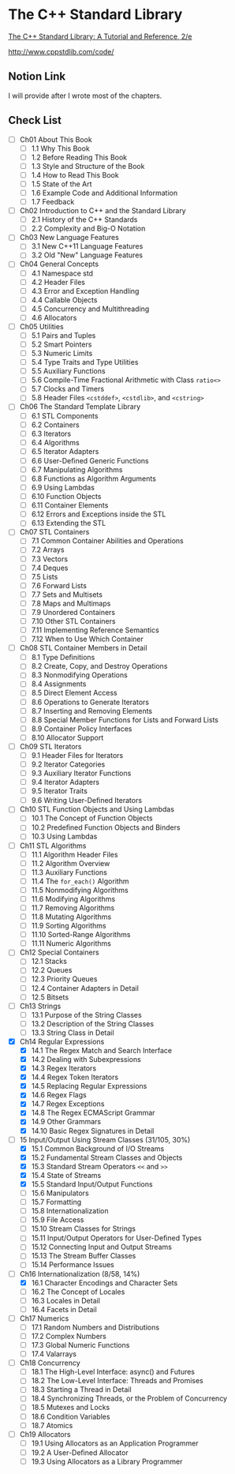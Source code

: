 # The C++ Standard Library

[The C++ Standard Library: A Tutorial and Reference, 2/e](https://www.amazon.com/Standard-Library-Tutorial-Reference-2nd/dp/0321623215)

http://www.cppstdlib.com/code/

## Notion Link

I will provide after I wrote most of the chapters.

## Check List

- [ ] Ch01 About This Book
  - [ ] 1.1 Why This Book
  - [ ] 1.2 Before Reading This Book
  - [ ] 1.3 Style and Structure of the Book
  - [ ] 1.4 How to Read This Book
  - [ ] 1.5 State of the Art
  - [ ] 1.6 Example Code and Additional Information
  - [ ] 1.7 Feedback
- [ ] Ch02 Introduction to C++ and the Standard Library
  - [ ] 2.1 History of the C++ Standards
  - [ ] 2.2 Complexity and Big-O Notation
- [ ] Ch03 New Language Features
  - [ ] 3.1 New C++11 Language Features
  - [ ] 3.2 Old "New" Language Features
- [ ] Ch04 General Concepts
  - [ ] 4.1 Namespace std
  - [ ] 4.2 Header Files
  - [ ] 4.3 Error and Exception Handling
  - [ ] 4.4 Callable Objects
  - [ ] 4.5 Concurrency and Multithreading
  - [ ] 4.6 Allocators
- [ ] Ch05 Utilities
  - [ ] 5.1 Pairs and Tuples
  - [ ] 5.2 Smart Pointers
  - [ ] 5.3 Numeric Limits
  - [ ] 5.4 Type Traits and Type Utilities
  - [ ] 5.5 Auxiliary Functions
  - [ ] 5.6 Compile-Time Fractional Arithmetic with Class `ratio<>`
  - [ ] 5.7 Clocks and Timers
  - [ ] 5.8 Header Files `<cstddef>`, `<cstdlib>`, and `<cstring>`
- [ ] Ch06 The Standard Template Library
  - [ ] 6.1 STL Components
  - [ ] 6.2 Containers
  - [ ] 6.3 Iterators
  - [ ] 6.4 Algorithms
  - [ ] 6.5 Iterator Adapters
  - [ ] 6.6 User-Deﬁned Generic Functions
  - [ ] 6.7 Manipulating Algorithms
  - [ ] 6.8 Functions as Algorithm Arguments
  - [ ] 6.9 Using Lambdas
  - [ ] 6.10 Function Objects
  - [ ] 6.11 Container Elements
  - [ ] 6.12 Errors and Exceptions inside the STL
  - [ ] 6.13 Extending the STL
- [ ] Ch07 STL Containers
  - [ ] 7.1 Common Container Abilities and Operations
  - [ ] 7.2 Arrays
  - [ ] 7.3 Vectors
  - [ ] 7.4 Deques
  - [ ] 7.5 Lists
  - [ ] 7.6 Forward Lists
  - [ ] 7.7 Sets and Multisets
  - [ ] 7.8 Maps and Multimaps
  - [ ] 7.9 Unordered Containers
  - [ ] 7.10 Other STL Containers
  - [ ] 7.11 Implementing Reference Semantics
  - [ ] 7.12 When to Use Which Container
- [ ] Ch08 STL Container Members in Detail
  - [ ] 8.1 Type Deﬁnitions
  - [ ] 8.2 Create, Copy, and Destroy Operations
  - [ ] 8.3 Nonmodifying Operations
  - [ ] 8.4 Assignments
  - [ ] 8.5 Direct Element Access
  - [ ] 8.6 Operations to Generate Iterators
  - [ ] 8.7 Inserting and Removing Elements
  - [ ] 8.8 Special Member Functions for Lists and Forward Lists
  - [ ] 8.9 Container Policy Interfaces
  - [ ] 8.10 Allocator Support
- [ ] Ch09 STL Iterators
  - [ ] 9.1 Header Files for Iterators
  - [ ] 9.2 Iterator Categories
  - [ ] 9.3 Auxiliary Iterator Functions
  - [ ] 9.4 Iterator Adapters
  - [ ] 9.5 Iterator Traits
  - [ ] 9.6 Writing User-Deﬁned Iterators
- [ ] Ch10 STL Function Objects and Using Lambdas
  - [ ] 10.1 The Concept of Function Objects
  - [ ] 10.2 Predeﬁned Function Objects and Binders
  - [ ] 10.3 Using Lambdas
- [ ] Ch11 STL Algorithms
  - [ ] 11.1 Algorithm Header Files
  - [ ] 11.2 Algorithm Overview
  - [ ] 11.3 Auxiliary Functions
  - [ ] 11.4 The `for_each()` Algorithm
  - [ ] 11.5 Nonmodifying Algorithms
  - [ ] 11.6 Modifying Algorithms
  - [ ] 11.7 Removing Algorithms
  - [ ] 11.8 Mutating Algorithms
  - [ ] 11.9 Sorting Algorithms
  - [ ] 11.10 Sorted-Range Algorithms
  - [ ] 11.11 Numeric Algorithms
- [ ] Ch12 Special Containers
  - [ ] 12.1 Stacks
  - [ ] 12.2 Queues
  - [ ] 12.3 Priority Queues
  - [ ] 12.4 Container Adapters in Detail
  - [ ] 12.5 Bitsets
- [ ] Ch13 Strings
  - [ ] 13.1 Purpose of the String Classes
  - [ ] 13.2 Description of the String Classes
  - [ ] 13.3 String Class in Detail
- [x] Ch14 Regular Expressions
  - [x] 14.1 The Regex Match and Search Interface
  - [x] 14.2 Dealing with Subexpressions
  - [x] 14.3 Regex Iterators
  - [x] 14.4 Regex Token Iterators
  - [x] 14.5 Replacing Regular Expressions
  - [x] 14.6 Regex Flags
  - [x] 14.7 Regex Exceptions
  - [x] 14.8 The Regex ECMAScript Grammar
  - [x] 14.9 Other Grammars
  - [x] 14.10 Basic Regex Signatures in Detail
- [ ] 15 Input/Output Using Stream Classes (31/105, 30%)
  - [x] 15.1 Common Background of I/O Streams
  - [x] 15.2 Fundamental Stream Classes and Objects
  - [x] 15.3 Standard Stream Operators `<<` and `>>`
  - [x] 15.4 State of Streams
  - [x] 15.5 Standard Input/Output Functions
  - [ ] 15.6 Manipulators
  - [ ] 15.7 Formatting
  - [ ] 15.8 Internationalization
  - [ ] 15.9 File Access
  - [ ] 15.10 Stream Classes for Strings
  - [ ] 15.11 Input/Output Operators for User-Deﬁned Types
  - [ ] 15.12 Connecting Input and Output Streams
  - [ ] 15.13 The Stream Buffer Classes
  - [ ] 15.14 Performance Issues
- [ ] Ch16 Internationalization (8/58, 14%)
  - [x] 16.1 Character Encodings and Character Sets
  - [ ] 16.2 The Concept of Locales
  - [ ] 16.3 Locales in Detail
  - [ ] 16.4 Facets in Detail
- [ ] Ch17 Numerics
  - [ ] 17.1 Random Numbers and Distributions
  - [ ] 17.2 Complex Numbers
  - [ ] 17.3 Global Numeric Functions
  - [ ] 17.4 Valarrays
- [ ] Ch18 Concurrency
  - [ ] 18.1 The High-Level Interface: async() and Futures
  - [ ] 18.2 The Low-Level Interface: Threads and Promises
  - [ ] 18.3 Starting a Thread in Detail
  - [ ] 18.4 Synchronizing Threads, or the Problem of Concurrency
  - [ ] 18.5 Mutexes and Locks
  - [ ] 18.6 Condition Variables
  - [ ] 18.7 Atomics
- [ ] Ch19 Allocators
  - [ ] 19.1 Using Allocators as an Application Programmer
  - [ ] 19.2 A User-Deﬁned Allocator
  - [ ] 19.3 Using Allocators as a Library Programmer
